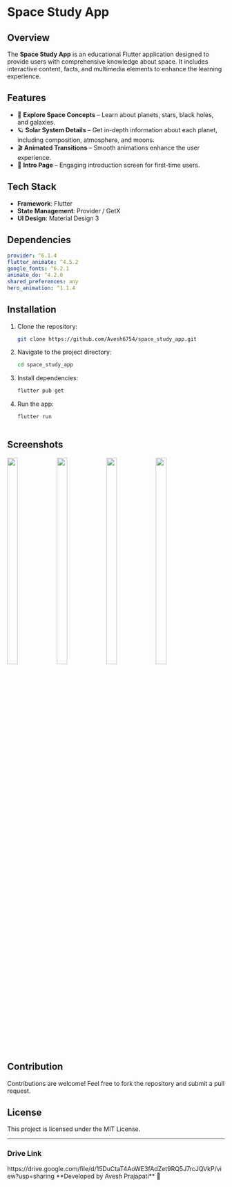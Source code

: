 # Space Study App

## Overview
The **Space Study App** is an educational Flutter application designed to provide users with comprehensive knowledge about space. It includes interactive content, facts, and multimedia elements to enhance the learning experience.

## Features
- 🌌 **Explore Space Concepts** – Learn about planets, stars, black holes, and galaxies.
- 🪐 **Solar System Details** – Get in-depth information about each planet, including composition, atmosphere, and moons.
- 🎬 **Animated Transitions** – Smooth animations enhance the user experience.
- 🎥 **Intro Page** – Engaging introduction screen for first-time users.

## Tech Stack
- **Framework**: Flutter
- **State Management**: Provider / GetX
- **UI Design**: Material Design 3

## Dependencies
```yaml
provider: ^6.1.4
flutter_animate: ^4.5.2
google_fonts: ^6.2.1
animate_do: ^4.2.0
shared_preferences: any
hero_animation: ^1.1.4
```

## Installation
1. Clone the repository:
   ```sh
   git clone https://github.com/Avesh6754/space_study_app.git
   ```
2. Navigate to the project directory:
   ```sh
   cd space_study_app
   ```
3. Install dependencies:
   ```sh
   flutter pub get
   ```
4. Run the app:
   ```sh
   flutter run
  

   ```

## Screenshots

<p>

  <img src="https://github.com/user-attachments/assets/f20dea7d-8d76-4e72-9fad-ac0859f38d9e" width="22%" Height="35%">
  <img src="https://github.com/user-attachments/assets/207ecd70-ca28-458d-9bea-463b8fa7c373" width="22%" Height="35%">
  <img src="https://github.com/user-attachments/assets/33d63332-78c9-43a6-b020-5c17cd17c509" width="22%" Height="35%">
  <img src="https://github.com/user-attachments/assets/3d609736-8a69-416b-be2c-4140a8725f69" width="22%" Height="35%">


  </p>

## Contribution
Contributions are welcome! Feel free to fork the repository and submit a pull request.

## License
This project is licensed under the MIT License.

---
<h3>Drive Link</h3>
https://drive.google.com/file/d/15DuCtaT4AoWE3fAdZet9RQ5J7rcJQVkP/view?usp=sharing
**Developed by Avesh Prajapati** 🚀
